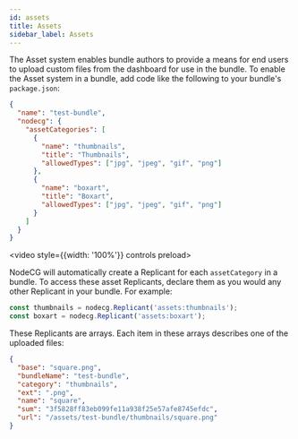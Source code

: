 ```yaml
---
id: assets
title: Assets
sidebar_label: Assets
---
```


The Asset system enables bundle authors to provide a means for end users to upload custom files from the dashboard
for use in the bundle. To enable the Asset system in a bundle, add code like the following to your bundle's `package.json`:

```json
{
  "name": "test-bundle",
  "nodecg": {
    "assetCategories": [
      {
        "name": "thumbnails",
        "title": "Thumbnails",
        "allowedTypes": ["jpg", "jpeg", "gif", "png"]
      },
      {
        "name": "boxart",
        "title": "Boxart",
        "allowedTypes": ["jpg", "jpeg", "gif", "png"]
      }
    ]
  }
}
```

<video style={{width: '100%'}} controls preload><source src='/vid/AssetsVid.mkv' type='video/mp4' /></video>

NodeCG will automatically create a Replicant for each `assetCategory` in a bundle. To access these asset Replicants,
declare them as you would any other Replicant in your bundle. For example:

```js
const thumbnails = nodecg.Replicant('assets:thumbnails');
const boxart = nodecg.Replicant('assets:boxart');
```

These Replicants are arrays. Each item in these arrays describes one of the uploaded files:

```json
{
  "base": "square.png",
  "bundleName": "test-bundle",
  "category": "thumbnails",
  "ext": ".png",
  "name": "square",
  "sum": "3f5828ff83eb099fe11a938f25e57afe8745efdc",
  "url": "/assets/test-bundle/thumbnails/square.png"
}
```
